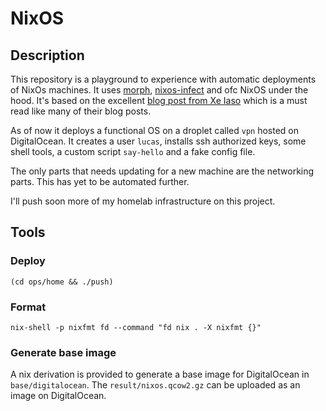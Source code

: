 # NixOS

## Description

This repository is a playground to experience with automatic deployments of NixOs machines. It uses [morph](https://github.com/DBCDK/morph), [nixos-infect](https://github.com/elitak/nixos-infect) and ofc NixOS under the hood. It's based on the excellent [blog post from Xe Iaso](https://xeiaso.net/blog/morph-setup-2021-04-25) which is a must read like many of their blog posts.

As of now it deploys a functional OS on a droplet called `vpn` hosted on DigitalOcean. It creates a user `lucas`, installs ssh authorized keys, some shell tools, a custom script `say-hello` and a fake config file. 

The only parts that needs updating for a new machine are the networking parts. This has yet to be automated further.

I'll push soon more of my homelab infrastructure on this project.

## Tools

### Deploy

```
(cd ops/home && ./push)
```

### Format

```
nix-shell -p nixfmt fd --command "fd nix . -X nixfmt {}"
```

### Generate base image
 
A nix derivation is provided to generate a base image for DigitalOcean in `base/digitalocean`. The `result/nixos.qcow2.gz` can be uploaded as an image on DigitalOcean.

